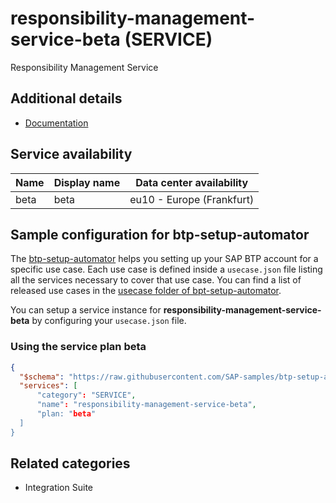 # responsibility-management-service-beta (SERVICE)

Responsibility Management Service

## Additional details
- [Documentation](https://help.sap.com/viewer/product/DRAFT/RESPONSIBILITY_MANAGEMENT/1.0/en-US)

## Service availability

| Name | Display name | Data center availability  |
|------|----------------|---------------------------|
|  beta  |  beta  | eu10 - Europe (Frankfurt)  |

## Sample configuration for btp-setup-automator

The [btp-setup-automator](https://github.com/SAP-samples/btp-setup-automator) helps you setting up your SAP BTP account for a specific use case. Each use case is defined inside a `usecase.json` file listing all the services necessary to cover that use case. You can find a list of released use cases in the [usecase folder of bpt-setup-automator](https://github.com/SAP-samples/btp-setup-automator/tree/main/usecases).

You can setup a service instance for **responsibility-management-service-beta** by configuring your `usecase.json` file.

### Using the service plan **beta**

```json
{
  "$schema": "https://raw.githubusercontent.com/SAP-samples/btp-setup-automator/main/libs/btpsa-usecase.json",
  "services": [
      "category": "SERVICE",
      "name": "responsibility-management-service-beta",
      "plan: "beta"
  ]
}
```


## Related categories
- Integration Suite